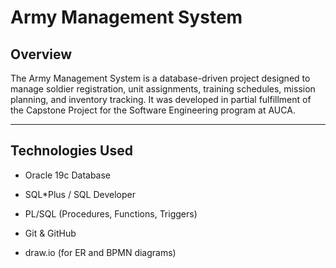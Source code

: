 # Army Management System

## Overview

The Army Management System is a database-driven project designed to manage soldier registration, unit assignments, training schedules, mission planning, and inventory tracking. It was developed in partial fulfillment of the Capstone Project for the Software Engineering program at AUCA.

---

## Technologies Used

- Oracle 19c Database

- SQL*Plus / SQL Developer

- PL/SQL (Procedures, Functions, Triggers)

- Git & GitHub

- draw.io (for ER and BPMN diagrams)

